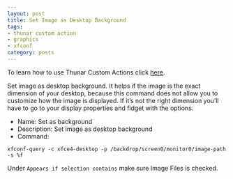 ```yaml
---
layout: post
title: Set Image as Desktop Background
tags:
- thunar custom action
- graphics
- xfconf
category: posts
---
```

To learn how to use Thunar Custom Actions click [here](http://birchwell.github.io/posts/tutorial-convert-video-to-avi).

Set image as desktop background. It helps if the image is the exact dimension of your desktop, because this command does not allow you to customize how the image is displayed. If it’s not the right dimension you’ll have to go to your display properties and fidget with the options.

* Name: Set as background
* Description: Set image as desktop background
* Command: 

`xfconf-query -c xfce4-desktop -p /backdrop/screen0/monitor0/image-path -s %f`

Under `Appears if selection contains` make sure Image Files is checked.

